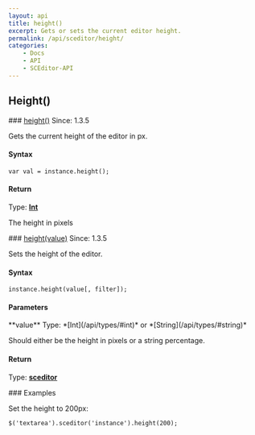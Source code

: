 ```yaml
---
layout: api
title: height()
excerpt: Gets or sets the current editor height.
permalink: /api/sceditor/height/
categories:
    - Docs
    - API
    - SCEditor-API
---
```

## Height()

<article class="api method" markdown="1">
### <a id="height" href="#height">height()</a> <span class="since">Since: 1.3.5</span>

Gets the current height of the editor in px.


#### Syntax

	var val = instance.height();


#### Return

Type: **[Int](/api/types/#int)**

The height in pixels
</article>



<article class="api method" markdown="1">
### <a id="height-value" href="#height-value">height(value)</a> <span class="since">Since: 1.3.5</span>

Sets the height of the editor.


#### Syntax

	instance.height(value[, filter]);


#### Parameters

<div class="parameters">
<div class="parameter" markdown="1">
**value**  
Type: *[Int](/api/types/#int)* or *[String](/api/types/#string)*

Should either be the height in pixels or a string percentage.
</div>
</div>


#### Return

Type: **[sceditor](/api/types/#sceditor)**


<article class="api examples" markdown="1">
### Examples

Set the height to 200px:

	$('textarea').sceditor('instance').height(200);

</article>
</article>

